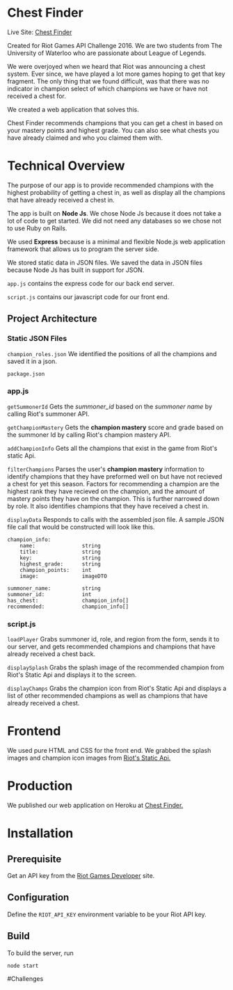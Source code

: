 # Chest Finder

Live Site: [Chest Finder](https://ancient-falls-66352.herokuapp.com/)

Created for Riot Games API Challenge 2016. We are two students from The University of Waterloo who are passionate about League of Legends. 

We were overjoyed when we heard that Riot was announcing a chest system. Ever since, we have played a lot more games hoping to get that key fragment. The only thing that we found difficult, was that there was no indicator in champion select of which champions we have or have not received a chest for. 

We created a web application that solves this.

Chest Finder recommends champions that you can get a chest in based on your mastery points and highest grade. You can also see what chests you have already claimed and who you claimed them with.

# Technical Overview
The purpose of our app is to provide recommended champions with the highest probability of getting a chest in, as well as display all the champions that have already received a chest in.

The app is built on **Node Js**. We chose Node Js because it does not take a lot of code to get started. We did not need any databases so we chose not to use Ruby on Rails. 

We used **Express** because is a minimal and flexible Node.js web application framework that allows us to program the server side.

We stored static data in JSON files. We saved the data in JSON files because Node Js has built in support for JSON.

`app.js` contains the express code for our back end server.  

`script.js` contains our javascript code for our front end.

## Project Architecture
### Static JSON Files
`champion_roles.json` We identified the positions of all the champions and saved it in a json. 

`package.json`

### app.js 

`getSummonerId` Gets the *summoner_id* based on the *summoner name* by calling Riot's summoner API.

`getChampionMastery` Gets the **champion mastery** score and grade based on the summoner Id by calling Riot's champion mastery API. 

`addChampionInfo` Gets all the champions that exist in the game from Riot's static Api.

`filterChampions` Parses the user's **champion mastery** information to identify champions that they have preformed well on but have not recieved a chest for yet this season. Factors for recommending a champion are the highest rank they have recieved on the champion, and the amount of mastery points they have on the champion. This is further narrowed down by role. It also identifies champions that they have received a chest in.

`displayData` Responds to calls with the assembled json file. A sample JSON file call that would be constructed will look like this.

	champion_info:
		name: 				string
		title: 				string
		key: 				string
		highest_grade: 		string
		champion_points: 	int
		image: 				imageDTO
    
    summoner_name: 			string
    summoner_id: 			int
    has_chest: 				champion_info[]
    recommended: 			champion_info[]
    
### script.js

`loadPlayer` Grabs summoner id, role, and region from the form, sends it to our server, and gets recommended champions and champions that have already received a chest back.

`displaySplash` Grabs the splash image of the recommended champion from Riot's Static Api and displays it to the screen.

`displayChamps` Grabs the champion icon from Riot's Static Api and displays a list of other recommended champions as well as champions that have already received a chest.

# Frontend
We used pure HTML and CSS for the front end.
We grabbed the splash images and champion icon images from [Riot's Static Api.](https://developer.riotgames.com/docs/static-data) 

# Production

We published our web application on Heroku at [Chest Finder.](https://ancient-falls-66352.herokuapp.com/)

# Installation 

## Prerequisite
Get an API key from the [Riot Games Developer](https://developer.riotgames.com) site.


## Configuration
Define the `RIOT_API_KEY` environment variable to be your Riot API key.


## Build
To build the server, run
    
    node start
  	
#Challenges
